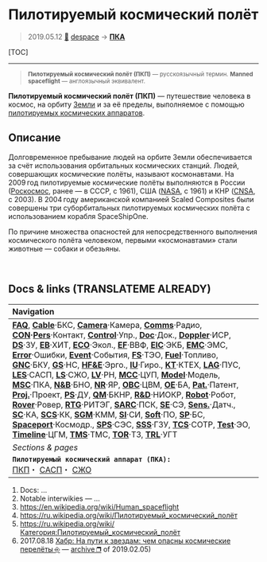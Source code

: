 # Пилотируемый космический полёт
> 2019.05.12 [🚀](../index/index.md) [despace](index.md) → **[ПКА](sc.md)**

[TOC]

---

> <small>**Пилотируемый космический полёт (ПКП)** — русскоязычный термин. **Manned spaceflight** — англоязычный эквивалент.</small>

**Пилотируемый космический полёт (ПКП)** — путешествие человека в космос, на орбиту [Земли](earth.md) и за её пределы, выполняемое с помощью [пилотируемых космических аппаратов](sc.md).



## Описание
Долговременное пребывание людей на орбите Земли обеспечивается за счёт использования орбитальных космических станций. Людей, совершающих космические полёты, называют космонавтами. На 2009 год пилотируемые космические полёты выполняются в России ([Роскосмос](zz_roskosmos.md), ранее — в СССР, с 1961), США ([NASA](zz_nasa.md), с 1961) и КНР ([CNSA](zz_cnsa.md), с 2003). В 2004 году американской компанией Scaled Composites были совершены три суборбитальных пилотируемых космических полёта с использованием корабля SpaceShipOne.

По причине множества опасностей для непосредственного выполнения космического полёта человеком, первыми «космонавтами» стали животные — собаки и обезьяны.



<p style="page-break-after:always"> </p>

## Docs & links (TRANSLATEME ALREADY)
|Navigation|
|:--|
|**[FAQ](faq.md)**, **[Cable](cable.md)**·БКС, **[Camera](cam.md)**·Камера, **[Comms](comms.md)**·Радио, **[CON](contact.md)·[Pers](person.md)**·Контакт, **[Control](control.md)**·Упр., **[Doc](doc.md)**·Док., **[Doppler](doppler.md)**·ИСР, **[DS](ds.md)**·ЗУ, **[EB](eb.md)**·ХИТ, **[ECO](ecology.md)**·Экол., **[EF](ef.md)**·ВВФ, **[ElC](elc.md)**·ЭКБ, **[EMC](emc.md)**·ЭМС, **[Error](error.md)**·Ошибки, **[Event](event.md)**·События, **[FS](fs.md)**·ТЭО, **[Fuel](fuel.md)**·Топливо, **[GNC](gnc.md)**·БКУ, **[GS](scs.md)**·НС, **[HF&E](hfe.md)**·Эрго., **[IU](iu.md)**·Гиро., **[KT](kt.md)**·КТЕХ, **[LAG](lag.md)**·ПУC, **[LES](les.md)**·САСП, **[LS](ls.md)**·СЖО, **[LV](lv.md)**·РН, **[MCC](mcc.md)**·ЦУП, **[Model](model.md)**·Модель, **[MSC](sc.md)**·ПКА, **[N&B](nnb.md)**·БНО, **[NR](nr.md)**·ЯР, **[OBC](obc.md)**·ЦВМ, **[OE](oe.md)**·БА, **[Pat.](патент.md)**·Патент, **[Proj.](project.md)**·Проект, **[PS](ps.md)**·ДУ, **[QM](qm.md)**·БКНР, **[R&D](rnd.md)**·НИОКР, **[Robot](robotics.md)**·Робот, **[Rover](rover.md)**·Ровер, **[RTG](rtg.md)**·РИТЭГ, **[SARC](sarc.md)**·ПСК, **[SE](se.md)**·СЭ, **[Sens.](sensor.md)**·Датч., **[SC](sc.md)**·КА, **[SCS](scs.md)**·КК, **[SGM](sgm.md)**·КММ, **[SI](si.md)**·СИ, **[Soft](soft.md)**·ПО, **[SP](sp.md)**·БС, **[Spaceport](spaceport.md)**·Космодр., **[SPS](sps.md)**·СЭС, **[SSS](sss.md)**·ГЗУ, **[TCS](tcs.md)**·СОТР, **[Test](test.md)**·ЭО, **[Timeline](timeline.md)**·ЦГМ, **[TMS](tms.md)**·ТМС, **[TOR](tor.md)**·ТЗ, **[TRL](trl.md)**·УГТ|
|*Sections & pages*|
|**`Пилотируемый космический аппарат (ПКА):`**<br> [ПКП](manned_sf.md)・ [САСП](les.md)・ [СЖО](ls.md)|

   1. Docs: …
   1. Notable interwikies — …
   1. <https://en.wikipedia.org/wiki/Human_spaceflight>
   1. <https://ru.wikipedia.org/wiki/Пилотируемый_космический_полёт>
   1. <https://ru.wikipedia.org/wiki/Категория:Пилотируемый_космический_полёт>
   1. 2017.08.18 [Хабр: На пути к звездам: чем опасны космические перелёты ⎆](https://habr.com/ru/company/asus/blog/406051/) — [archive ❐](f/archive/20170818_1.pdf) of 2019.02.05)
